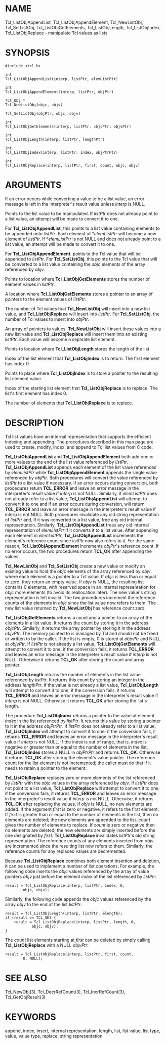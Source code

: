# NAME

Tcl_ListObjAppendList, Tcl_ListObjAppendElement, Tcl_NewListObj,
Tcl_SetListObj, Tcl_ListObjGetElements, Tcl_ListObjLength,
Tcl_ListObjIndex, Tcl_ListObjReplace - manipulate Tcl values as lists

# SYNOPSIS

    #include <tcl.h>

    int
    Tcl_ListObjAppendList(interp, listPtr, elemListPtr)

    int
    Tcl_ListObjAppendElement(interp, listPtr, objPtr)

    Tcl_Obj *
    Tcl_NewListObj(objc, objv)

    Tcl_SetListObj(objPtr, objc, objv)

    int
    Tcl_ListObjGetElements(interp, listPtr, objcPtr, objvPtr)

    int
    Tcl_ListObjLength(interp, listPtr, lengthPtr)

    int
    Tcl_ListObjIndex(interp, listPtr, index, objPtrPtr)

    int
    Tcl_ListObjReplace(interp, listPtr, first, count, objc, objv)

# ARGUMENTS

If an error occurs while converting a value to be a list value, an error
message is left in the interpreter\'s result value unless *interp* is
NULL.

Points to the list value to be manipulated. If *listPtr* does not
already point to a list value, an attempt will be made to convert it to
one.

For **Tcl_ListObjAppendList**, this points to a list value containing
elements to be appended onto *listPtr*. Each element of \**elemListPtr*
will become a new element of *listPtr*. If \**elemListPtr* is not NULL
and does not already point to a list value, an attempt will be made to
convert it to one.

For **Tcl_ListObjAppendElement**, points to the Tcl value that will be
appended to *listPtr*. For **Tcl_SetListObj**, this points to the Tcl
value that will be converted to a list value containing the *objc*
elements of the array referenced by *objv*.

Points to location where **Tcl_ListObjGetElements** stores the number of
element values in *listPtr*.

A location where **Tcl_ListObjGetElements** stores a pointer to an array
of pointers to the element values of *listPtr*.

The number of Tcl values that **Tcl_NewListObj** will insert into a new
list value, and **Tcl_ListObjReplace** will insert into *listPtr*. For
**Tcl_SetListObj**, the number of Tcl values to insert into *objPtr*.

An array of pointers to values. **Tcl_NewListObj** will insert these
values into a new list value and **Tcl_ListObjReplace** will insert them
into an existing *listPtr*. Each value will become a separate list
element.

Points to location where **Tcl_ListObjLength** stores the length of the
list.

Index of the list element that **Tcl_ListObjIndex** is to return. The
first element has index 0.

Points to place where **Tcl_ListObjIndex** is to store a pointer to the
resulting list element value.

Index of the starting list element that **Tcl_ListObjReplace** is to
replace. The list\'s first element has index 0.

The number of elements that **Tcl_ListObjReplace** is to replace.

# DESCRIPTION

Tcl list values have an internal representation that supports the
efficient indexing and appending. The procedures described in this man
page are used to create, modify, index, and append to Tcl list values
from C code.

**Tcl_ListObjAppendList** and **Tcl_ListObjAppendElement** both add one
or more values to the end of the list value referenced by *listPtr*.
**Tcl_ListObjAppendList** appends each element of the list value
referenced by *elemListPtr* while **Tcl_ListObjAppendElement** appends
the single value referenced by *objPtr*. Both procedures will convert
the value referenced by *listPtr* to a list value if necessary. If an
error occurs during conversion, both procedures return **TCL_ERROR** and
leave an error message in the interpreter\'s result value if *interp* is
not NULL. Similarly, if *elemListPtr* does not already refer to a list
value, **Tcl_ListObjAppendList** will attempt to convert it to one and
if an error occurs during conversion, will return **TCL_ERROR** and
leave an error message in the interpreter\'s result value if interp is
not NULL. Both procedures invalidate any old string representation of
*listPtr* and, if it was converted to a list value, free any old
internal representation. Similarly, **Tcl_ListObjAppendList** frees any
old internal representation of *elemListPtr* if it converts it to a list
value. After appending each element in *elemListPtr*,
**Tcl_ListObjAppendList** increments the element\'s reference count
since *listPtr* now also refers to it. For the same reason,
**Tcl_ListObjAppendElement** increments *objPtr*\'s reference count. If
no error occurs, the two procedures return **TCL_OK** after appending
the values.

**Tcl_NewListObj** and **Tcl_SetListObj** create a new value or modify
an existing value to hold the *objc* elements of the array referenced by
*objv* where each element is a pointer to a Tcl value. If *objc* is less
than or equal to zero, they return an empty value. If *objv* is NULL,
the resulting list contains 0 elements, with reserved space in an
internal representation for *objc* more elements (to avoid its
reallocation later). The new value\'s string representation is left
invalid. The two procedures increment the reference counts of the
elements in *objc* since the list value now refers to them. The new list
value returned by **Tcl_NewListObj** has reference count zero.

**Tcl_ListObjGetElements** returns a count and a pointer to an array of
the elements in a list value. It returns the count by storing it in the
address *objcPtr*. Similarly, it returns the array pointer by storing it
in the address *objvPtr*. The memory pointed to is managed by Tcl and
should not be freed or written to by the caller. If the list is empty, 0
is stored at *objcPtr* and NULL at *objvPtr*. If *listPtr* is not
already a list value, **Tcl_ListObjGetElements** will attempt to convert
it to one; if the conversion fails, it returns **TCL_ERROR** and leaves
an error message in the interpreter\'s result value if *interp* is not
NULL. Otherwise it returns **TCL_OK** after storing the count and array
pointer.

**Tcl_ListObjLength** returns the number of elements in the list value
referenced by *listPtr*. It returns this count by storing an integer in
the address *lengthPtr*. If the value is not already a list value,
**Tcl_ListObjLength** will attempt to convert it to one; if the
conversion fails, it returns **TCL_ERROR** and leaves an error message
in the interpreter\'s result value if *interp* is not NULL. Otherwise it
returns **TCL_OK** after storing the list\'s length.

The procedure **Tcl_ListObjIndex** returns a pointer to the value at
element *index* in the list referenced by *listPtr*. It returns this
value by storing a pointer to it in the address *objPtrPtr*. If
*listPtr* does not already refer to a list value, **Tcl_ListObjIndex**
will attempt to convert it to one; if the conversion fails, it returns
**TCL_ERROR** and leaves an error message in the interpreter\'s result
value if *interp* is not NULL. If the index is out of range, that is,
*index* is negative or greater than or equal to the number of elements
in the list, **Tcl_ListObjIndex** stores a NULL in *objPtrPtr* and
returns **TCL_OK**. Otherwise it returns **TCL_OK** after storing the
element\'s value pointer. The reference count for the list element is
not incremented; the caller must do that if it needs to retain a pointer
to the element.

**Tcl_ListObjReplace** replaces zero or more elements of the list
referenced by *listPtr* with the *objc* values in the array referenced
by *objv*. If *listPtr* does not point to a list value,
**Tcl_ListObjReplace** will attempt to convert it to one; if the
conversion fails, it returns **TCL_ERROR** and leaves an error message
in the interpreter\'s result value if *interp* is not NULL. Otherwise,
it returns **TCL_OK** after replacing the values. If *objv* is NULL, no
new elements are added. If the argument *first* is zero or negative, it
refers to the first element. If *first* is greater than or equal to the
number of elements in the list, then no elements are deleted; the new
elements are appended to the list. *count* gives the number of elements
to replace. If *count* is zero or negative then no elements are deleted;
the new elements are simply inserted before the one designated by
*first*. **Tcl_ListObjReplace** invalidates *listPtr*\'s old string
representation. The reference counts of any elements inserted from
*objv* are incremented since the resulting list now refers to them.
Similarly, the reference counts for any replaced values are decremented.

Because **Tcl_ListObjReplace** combines both element insertion and
deletion, it can be used to implement a number of list operations. For
example, the following code inserts the *objc* values referenced by the
array of value pointers *objv* just before the element *index* of the
list referenced by *listPtr*:

    result = Tcl_ListObjReplace(interp, listPtr, index, 0,
            objc, objv);

Similarly, the following code appends the *objc* values referenced by
the array *objv* to the end of the list *listPtr*:

    result = Tcl_ListObjLength(interp, listPtr, &length);
    if (result == TCL_OK) {
        result = Tcl_ListObjReplace(interp, listPtr, length, 0,
                objc, objv);
    }

The *count* list elements starting at *first* can be deleted by simply
calling **Tcl_ListObjReplace** with a NULL *objvPtr*:

    result = Tcl_ListObjReplace(interp, listPtr, first, count,
            0, NULL);

# SEE ALSO

Tcl_NewObj(3), Tcl_DecrRefCount(3), Tcl_IncrRefCount(3),
Tcl_GetObjResult(3)

# KEYWORDS

append, index, insert, internal representation, length, list, list
value, list type, value, value type, replace, string representation
